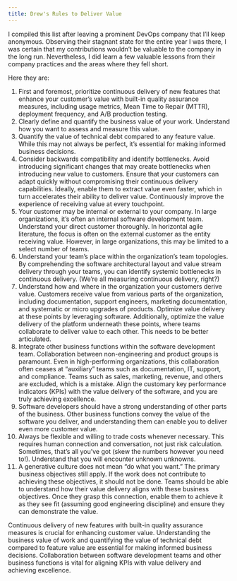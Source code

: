 ```yaml
---
title: Drew's Rules to Deliver Value
---
```


I compiled this list after leaving a prominent DevOps company that I’ll keep anonymous. Observing their stagnant state for the entire year I was there, I was certain that my contributions wouldn’t be valuable to the company in the long run. Nevertheless, I did learn a few valuable lessons from their company practices and the areas where they fell short.

<!--truncate-->

Here they are:

1. First and foremost, prioritize continuous delivery of new features that enhance your customer’s value with built-in quality assurance measures, including usage metrics, Mean Time to Repair (MTTR), deployment frequency, and A/B production testing.
2. Clearly define and quantify the business value of your work. Understand how you want to assess and measure this value.
3. Quantify the value of technical debt compared to any feature value. While this may not always be perfect, it’s essential for making informed business decisions.
4. Consider backwards compatibility and identify bottlenecks. Avoid introducing significant changes that may create bottlenecks when introducing new value to customers. Ensure that your customers can adapt quickly without compromising their continuous delivery capabilities. Ideally, enable them to extract value even faster, which in turn accelerates their ability to deliver value. Continuously improve the experience of receiving value at every touchpoint.
5. Your customer may be internal or external to your company. In large organizations, it’s often an internal software development team. Understand your direct customer thoroughly. In horizontal agile literature, the focus is often on the external customer as the entity receiving value. However, in large organizations, this may be limited to a select number of teams.
6. Understand your team’s place within the organization’s team topologies. By comprehending the software architectural layout and value stream delivery through your teams, you can identify systemic bottlenecks in continuous delivery. (We’re all measuring continuous delivery, right?)
7. Understand how and where in the organization your customers derive value. Customers receive value from various parts of the organization, including documentation, support engineers, marketing documentation, and systematic or micro upgrades of products. Optimize value delivery at these points by leveraging software. Additionally, optimize the value delivery of the platform underneath these points, where teams collaborate to deliver value to each other. This needs to be better articulated.
8. Integrate other business functions within the software development team. Collaboration between non-engineering and product groups is paramount. Even in high-performing organizations, this collaboration often ceases at “auxiliary” teams such as documentation, IT, support, and compliance. Teams such as sales, marketing, revenue, and others are excluded, which is a mistake. Align the customary key performance indicators (KPIs) with the value delivery of the software, and you are truly achieving excellence.
9. Software developers should have a strong understanding of other parts of the business. Other business functions convey the value of the software you deliver, and understanding them can enable you to deliver even more customer value.
10. Always be flexible and willing to trade costs whenever necessary. This requires human connection and conversation, not just risk calculation. Sometimes, that’s all you’ve got (skew the numbers however you need to!). Understand that you will encounter unknown unknowns.
11. A generative culture does not mean “do what you want.” The primary business objectives still apply. If the work does not contribute to achieving these objectives, it should not be done. Teams should be able to understand how their value delivery aligns with these business objectives. Once they grasp this connection, enable them to achieve it as they see fit (assuming good engineering discipline) and ensure they can demonstrate the value. 

Continuous delivery of new features with built-in quality assurance measures is crucial for enhancing customer value. Understanding the business value of work and quantifying the value of technical debt compared to feature value are essential for making informed business decisions. Collaboration between software development teams and other business functions is vital for aligning KPIs with value delivery and achieving excellence.